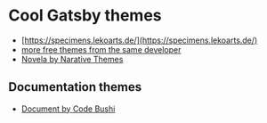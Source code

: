 # Cool Gatsby themes

* [https://specimens.lekoarts.de/](https://specimens.lekoarts.de/)
* [more free themes from the same developer](https://themes.lekoarts.de/)
* [Novela by Narative Themes](https://novela.narative.co/getting-started-wtih-novela)

## Documentation themes

* [Document by Code Bushi](https://gatsby-theme-document.netlify.com/)